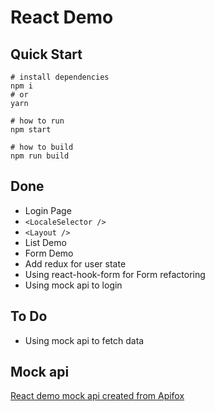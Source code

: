 # React Demo

## Quick Start
```shell
# install dependencies
npm i
# or
yarn

# how to run
npm start

# how to build
npm run build
```
## Done
* Login Page
* `<LocaleSelector />`
* `<Layout />`
* List Demo
* Form Demo
* Add redux for user state
* Using react-hook-form for Form refactoring
* Using mock api to login

## To Do
* Using mock api to fetch data


## Mock api
[React demo mock api created from Apifox](https://www.apifox.cn/apidoc/shared-751c688d-8e73-4ae0-b1fe-757f11271b8d/api-15314247)